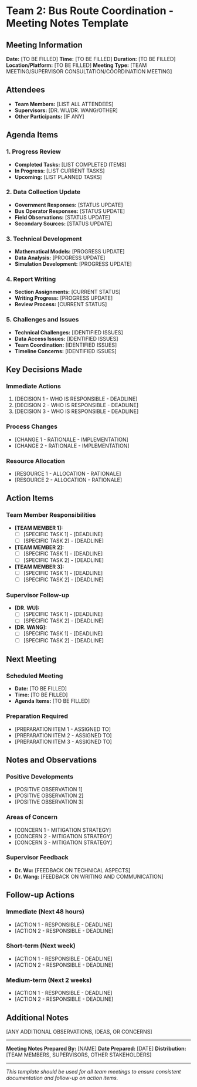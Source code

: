 # Team 2: Bus Route Coordination - Meeting Notes Template

## Meeting Information
**Date:** [TO BE FILLED]
**Time:** [TO BE FILLED]
**Duration:** [TO BE FILLED]
**Location/Platform:** [TO BE FILLED]
**Meeting Type:** [TEAM MEETING/SUPERVISOR CONSULTATION/COORDINATION MEETING]

## Attendees
- **Team Members:** [LIST ALL ATTENDEES]
- **Supervisors:** [DR. WU/DR. WANG/OTHER]
- **Other Participants:** [IF ANY]

## Agenda Items

### 1. Progress Review
- **Completed Tasks:** [LIST COMPLETED ITEMS]
- **In Progress:** [LIST CURRENT TASKS]
- **Upcoming:** [LIST PLANNED TASKS]

### 2. Data Collection Update
- **Government Responses:** [STATUS UPDATE]
- **Bus Operator Responses:** [STATUS UPDATE]
- **Field Observations:** [STATUS UPDATE]
- **Secondary Sources:** [STATUS UPDATE]

### 3. Technical Development
- **Mathematical Models:** [PROGRESS UPDATE]
- **Data Analysis:** [PROGRESS UPDATE]
- **Simulation Development:** [PROGRESS UPDATE]

### 4. Report Writing
- **Section Assignments:** [CURRENT STATUS]
- **Writing Progress:** [PROGRESS UPDATE]
- **Review Process:** [CURRENT STATUS]

### 5. Challenges and Issues
- **Technical Challenges:** [IDENTIFIED ISSUES]
- **Data Access Issues:** [IDENTIFIED ISSUES]
- **Team Coordination:** [IDENTIFIED ISSUES]
- **Timeline Concerns:** [IDENTIFIED ISSUES]

## Key Decisions Made

### Immediate Actions
1. [DECISION 1 - WHO IS RESPONSIBLE - DEADLINE]
2. [DECISION 2 - WHO IS RESPONSIBLE - DEADLINE]
3. [DECISION 3 - WHO IS RESPONSIBLE - DEADLINE]

### Process Changes
- [CHANGE 1 - RATIONALE - IMPLEMENTATION]
- [CHANGE 2 - RATIONALE - IMPLEMENTATION]

### Resource Allocation
- [RESOURCE 1 - ALLOCATION - RATIONALE]
- [RESOURCE 2 - ALLOCATION - RATIONALE]

## Action Items

### Team Member Responsibilities
- **[TEAM MEMBER 1]:**
  - [ ] [SPECIFIC TASK 1] - [DEADLINE]
  - [ ] [SPECIFIC TASK 2] - [DEADLINE]

- **[TEAM MEMBER 2]:**
  - [ ] [SPECIFIC TASK 1] - [DEADLINE]
  - [ ] [SPECIFIC TASK 2] - [DEADLINE]

- **[TEAM MEMBER 3]:**
  - [ ] [SPECIFIC TASK 1] - [DEADLINE]
  - [ ] [SPECIFIC TASK 2] - [DEADLINE]

### Supervisor Follow-up
- **[DR. WU]:**
  - [ ] [SPECIFIC TASK 1] - [DEADLINE]
  - [ ] [SPECIFIC TASK 2] - [DEADLINE]

- **[DR. WANG]:**
  - [ ] [SPECIFIC TASK 1] - [DEADLINE]
  - [ ] [SPECIFIC TASK 2] - [DEADLINE]

## Next Meeting

### Scheduled Meeting
- **Date:** [TO BE FILLED]
- **Time:** [TO BE FILLED]
- **Agenda Items:** [TO BE FILLED]

### Preparation Required
- [PREPARATION ITEM 1 - ASSIGNED TO]
- [PREPARATION ITEM 2 - ASSIGNED TO]
- [PREPARATION ITEM 3 - ASSIGNED TO]

## Notes and Observations

### Positive Developments
- [POSITIVE OBSERVATION 1]
- [POSITIVE OBSERVATION 2]
- [POSITIVE OBSERVATION 3]

### Areas of Concern
- [CONCERN 1 - MITIGATION STRATEGY]
- [CONCERN 2 - MITIGATION STRATEGY]
- [CONCERN 3 - MITIGATION STRATEGY]

### Supervisor Feedback
- **Dr. Wu:** [FEEDBACK ON TECHNICAL ASPECTS]
- **Dr. Wang:** [FEEDBACK ON WRITING AND COMMUNICATION]

## Follow-up Actions

### Immediate (Next 48 hours)
- [ACTION 1 - RESPONSIBLE - DEADLINE]
- [ACTION 2 - RESPONSIBLE - DEADLINE]

### Short-term (Next week)
- [ACTION 1 - RESPONSIBLE - DEADLINE]
- [ACTION 2 - RESPONSIBLE - DEADLINE]

### Medium-term (Next 2 weeks)
- [ACTION 1 - RESPONSIBLE - DEADLINE]
- [ACTION 2 - RESPONSIBLE - DEADLINE]

## Additional Notes
[ANY ADDITIONAL OBSERVATIONS, IDEAS, OR CONCERNS]

---

**Meeting Notes Prepared By:** [NAME]
**Date Prepared:** [DATE]
**Distribution:** [TEAM MEMBERS, SUPERVISORS, OTHER STAKEHOLDERS]

---

*This template should be used for all team meetings to ensure consistent documentation and follow-up on action items.*
